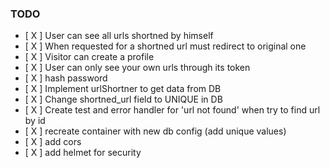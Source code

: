 ### TODO
- [ X ] User can see all urls shortned by himself
- [ X ] When requested for a shortned url must redirect to original one
- [ X ] Visitor can create a profile
- [ X ] User can only see your own urls through its token
- [ X ] hash password
- [ X ] Implement urlShortner to get data from DB
- [ X ] Change shortned_url field to UNIQUE in DB
- [ X ] Create test and error handler for 'url not found' when try to find url by id
- [ X ] recreate container with new db config (add unique values)
- [ X ] add cors
- [ X ] add helmet for security